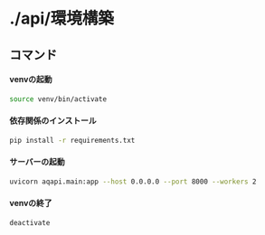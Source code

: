 # ./api/環境構築

## コマンド
#### venvの起動
```bash
source venv/bin/activate
```
#### 依存関係のインストール
```bash
pip install -r requirements.txt
```
#### サーバーの起動
```bash
uvicorn aqapi.main:app --host 0.0.0.0 --port 8000 --workers 2
```
#### venvの終了
```bash
deactivate
```
